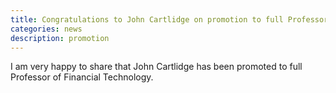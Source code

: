 ```yaml
---
title: Congratulations to John Cartlidge on promotion to full Professor
categories: news
description: promotion
---
```

I am very happy to share that John Cartlidge has been promoted to full Professor of Financial Technology. 